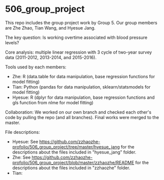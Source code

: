 # 506_group_project

This repo includes the group project work by Group 5. Our group members are Zhe Zhao, Tian Wang, and Hyesue Jang.


The key question: Is working overtime associated with blood pressure levels?


Core analysis: multiple linear regression with 3 cycle of two-year survey data (2011-2012, 2013-2014, and 2015-2016).


Tools used by each members:
- Zhe: R (data.table for data manipulation, base regression functions for model fitting)
- Tian: Python (pandas for data manipulation, sklearn/statsmodels for model fitting)
- Hyesue: R (dplyr for data manipulation, base regression functions and gls function from nlme for model fitting)


Collaboration: We worked on our own branch and checked each other's code by pulling the repo (and all branches). 
Final works were merged to the master.

File descriptions:
- Hyesue: See https://github.com/zzhaozhe-profolio/506_group_project/tree/master/hyesue_jang for the descriptions about the files included in "hyesue_jang" folder.
- Zhe: See https://github.com/zzhaozhe-profolio/506_group_project/blob/master/zzhaozhe/README for the descriptions about the files included in "zzhaozhe" folder.
- Tian:
